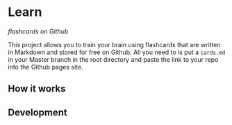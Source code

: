 # Learn
*flashcards on Github* 

This project allows you to train your brain using flashcards that are written in Markdown 
and stored for free on Github. All you need to is put a ```cards.md``` in your Master 
branch in the root directory and paste the link to your repo into the Github pages site.

## How it works 

## Development 
